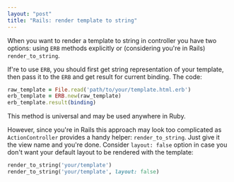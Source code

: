 ```yaml
---
layout: "post"
title: "Rails: render template to string"
---
```

When you want to render a template to string in controller you have two options: using `ERB` methods explicitly or (considering you're in Rails) `render_to_string`. 

If're to use `ERB`, you should first get string representation of your template, then pass it to the `ERB` and get result for current binding. The code:

```ruby
raw_template = File.read('path/to/your/template.html.erb')
erb_template = ERB.new(raw_template)
erb_template.result(binding)
```

This method is universal and may be used anywhere in Ruby.

However, since you're in Rails this approach may look too complicated as `ActionController` provides a handy helper: `render_to_string`. Just give it the view name and you're done. Consider `layout: false` option in case you  don't want your default layout to be rendered with the template:

```ruby
render_to_string('your/template')
render_to_string('your/template', layout: false)
```